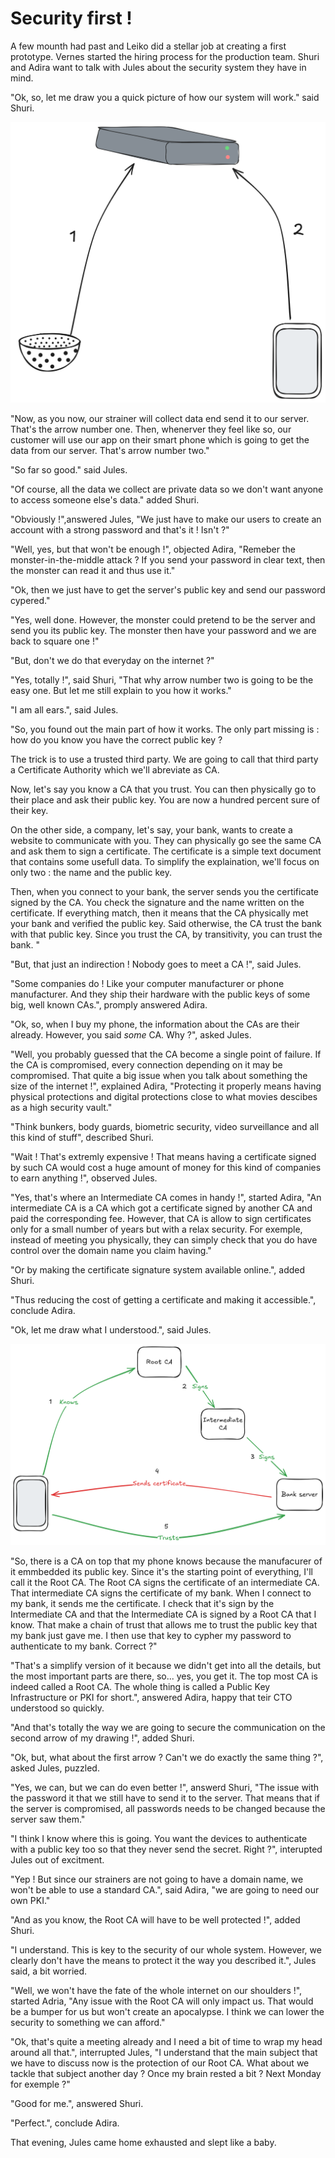 # Security first !

A few mounth had past and Leiko did a stellar job at creating a first prototype.
Vernes started the hiring process for the production team.
Shuri and Adira want to talk with Jules about the security system they have in mind.

"Ok, so, let me draw you a quick picture of how our system will work." said Shuri.

![Hole-in-one quick architecture drawing](./Hole-in-one-quick-architecture.png)

"Now, as you now, our strainer will collect data end send it to our server. That's the arrow number one. Then, whenerver they feel like so, our customer will use our app on their smart phone which is going to get the data from our server. That's arrow number two."

"So far so good." said Jules.

"Of course, all the data we collect are private data so we don't want anyone to access someone else's data." added Shuri.

"Obviously !",answered Jules, "We just have to make our users to create an account with a strong password and that's it ! Isn't ?"

"Well, yes, but that won't be enough !", objected Adira, "Remeber the monster-in-the-middle attack ? If you send your password in clear text, then the monster can read it and thus use it."

"Ok, then we just have to get the server's public key and send our password cypered."

"Yes, well done. However, the monster could pretend to be the server and send you its public key. The monster then have your password and we are back to square one !"

"But, don't we do that everyday on the internet ?"

"Yes, totally !", said Shuri, "That why arrow number two is going to be the easy one. But let me still explain to you how it works."

"I am all ears.", said Jules.

"So, you found out the main part of how it works. The only part missing is : how do you know you have the correct public key ?

The trick is to use a trusted third party. We are going to call that third party a Certificate Authority which we'll abreviate as CA.

Now, let's say you know a CA that you trust.
You can then physically go to their place and ask their public key.
You are now a hundred percent sure of their key.

On the other side, a company, let's say, your bank, wants to create a website to communicate with you.
They can physically go see the same CA and ask them to sign a certificate.
The certificate is a simple text document that contains some usefull data.
To simplify the explaination, we'll focus on only two : the name and the public key.

Then, when you connect to your bank, the server sends you the certificate signed by the CA.
You check the signature and the name written on the certificate. If everything match, then it means that the CA physically met your bank and verified the public key. Said otherwise, the CA trust the bank with that public key. Since you trust the CA, by transitivity, you can trust the bank.
"

"But, that just an indirection ! Nobody goes to meet a CA !", said Jules.

"Some companies do ! Like your computer manufacturer or phone manufacturer. And they ship their hardware with the public keys of some big, well known CAs.", promply answered Adira.

"Ok, so, when I buy my phone, the information about the CAs are their already. However, you said *some* CA. Why ?", asked Jules.

"Well, you probably guessed that the CA become a single point of failure. If the CA is compromised, every connection depending on it may be compromised. That quite a big issue when you talk about something the size of the internet !", explained Adira, "Protecting it properly means having physical protections and digital protections close to what movies descibes as a high security vault."

"Think bunkers, body guards, biometric security, video surveillance and all this kind of stuff", described Shuri.

"Wait ! That's extremly expensive ! That means having a certificate signed by such CA would cost a huge amount of money for this kind of companies to earn anything !", observed Jules.

"Yes, that's where an Intermediate CA comes in handy !", started Adira, "An intermediate CA is a CA which got a certificate signed by another CA and paid the corresponding fee. However, that CA is allow to sign certificates only for a small number of years but with a relax security.
For exemple, instead of meeting you physically, they can simply check that you do have control over the domain name you claim having."

"Or by making the certificate signature system available online.", added Shuri.

"Thus reducing the cost of getting a certificate and making it accessible.", conclude Adira.

"Ok, let me draw what I understood.", said Jules.

![Drawing of a working PKI](./working-PKI.png)

"So, there is a CA on top that my phone knows because the manufacurer of it emmbedded its public key. Since it's the starting point of everything, I'll call it the Root CA.
The Root CA signs the certificate of an intermediate CA.
That intermediate CA signs the certificate of my bank.
When I connect to my bank, it sends me the certificate.
I check that it's sign by the Intermediate CA and that the Intermediate CA is signed by a Root CA that I know.
That make a chain of trust that allows me to trust the public key that my bank just gave me.
I then use that key to cypher my password to authenticate to my bank.
Correct ?"

"That's a simplify version of it because we didn't get into all the details, but the most important parts are there, so... yes, you get it. The top most CA is indeed called a Root CA. The whole thing is called a Public Key Infrastructure or PKI for short.", answered Adira, happy that teir CTO understood so quickly.

"And that's totally the way we are going to secure the communication on the second arrow of my drawing !", added Shuri.

"Ok, but, what about the first arrow ? Can't we do exactly the same thing ?", asked Jules, puzzled.

"Yes, we can, but we can do even better !", answerd Shuri, "The issue with the password it that we still have to send it to the server. That means that if the server is compromised, all passwords needs to be changed because the server saw them."

"I think I know where this is going. You want the devices to authenticate with a public key too so that they never send the secret. Right ?", interupted Jules out of excitment.

"Yep ! But since our strainers are not going to have a domain name, we won't be able to use a standard CA.", said Adira, "we are going to need our own PKI."

"And as you know, the Root CA will have to be well protected !", added Shuri.

"I understand. This is key to the security of our whole system. However, we clearly don't have the means to protect it the way you described it.", Jules said, a bit worried.

"Well, we won't have the fate of the whole internet on our shoulders !", started Adria, "Any issue with the Root CA will only impact us. That would be a bumper for us but won't create an apocalypse. I think we can lower the security to something we can afford."

"Ok, that's quite a meeting already and I need a bit of time to wrap my head around all that.", interrupted Jules, "I understand that the main subject that we have to discuss now is the protection of our Root CA. What about we tackle that subject another day ? Once my brain rested a bit ? Next Monday for exemple ?"

"Good for me.", answered Shuri.

"Perfect.", conclude Adira.

That evening, Jules came home exhausted and slept like a baby.
